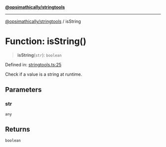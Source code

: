 [**@opsimathically/stringtools**](../README.md)

***

[@opsimathically/stringtools](../README.md) / isString

# Function: isString()

> **isString**(`str`): `boolean`

Defined in: [stringtools.ts:25](https://github.com/opsimathically/stringtools/blob/19be7bae03961147b0747304375997adca8ccd4a/src/stringtools.ts#L25)

Check if a value is a string at runtime.

## Parameters

### str

`any`

## Returns

`boolean`
